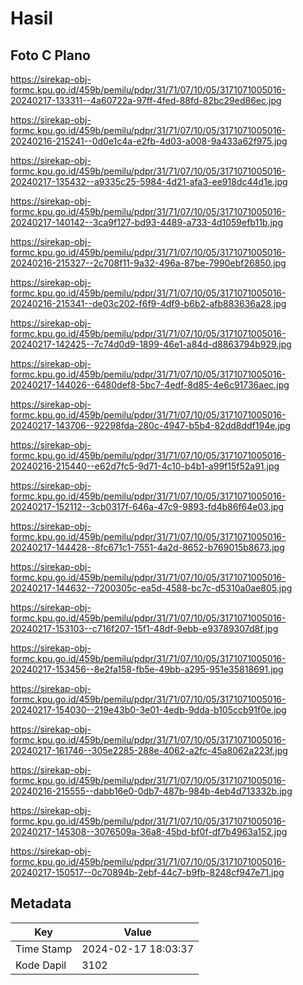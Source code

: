 # Hasil

## Foto C Plano

https://sirekap-obj-formc.kpu.go.id/459b/pemilu/pdpr/31/71/07/10/05/3171071005016-20240217-133311--4a60722a-97ff-4fed-88fd-82bc29ed86ec.jpg

https://sirekap-obj-formc.kpu.go.id/459b/pemilu/pdpr/31/71/07/10/05/3171071005016-20240216-215241--0d0e1c4a-e2fb-4d03-a008-9a433a62f975.jpg

https://sirekap-obj-formc.kpu.go.id/459b/pemilu/pdpr/31/71/07/10/05/3171071005016-20240217-135432--a9335c25-5984-4d21-afa3-ee918dc44d1e.jpg

https://sirekap-obj-formc.kpu.go.id/459b/pemilu/pdpr/31/71/07/10/05/3171071005016-20240217-140142--3ca9f127-bd93-4489-a733-4d1059efb11b.jpg

https://sirekap-obj-formc.kpu.go.id/459b/pemilu/pdpr/31/71/07/10/05/3171071005016-20240216-215327--2c708f11-9a32-496a-87be-7990ebf26850.jpg

https://sirekap-obj-formc.kpu.go.id/459b/pemilu/pdpr/31/71/07/10/05/3171071005016-20240216-215341--de03c202-f6f9-4df9-b6b2-afb883636a28.jpg

https://sirekap-obj-formc.kpu.go.id/459b/pemilu/pdpr/31/71/07/10/05/3171071005016-20240217-142425--7c74d0d9-1899-46e1-a84d-d8863794b929.jpg

https://sirekap-obj-formc.kpu.go.id/459b/pemilu/pdpr/31/71/07/10/05/3171071005016-20240217-144026--6480def8-5bc7-4edf-8d85-4e6c91736aec.jpg

https://sirekap-obj-formc.kpu.go.id/459b/pemilu/pdpr/31/71/07/10/05/3171071005016-20240217-143706--92298fda-280c-4947-b5b4-82dd8ddf194e.jpg

https://sirekap-obj-formc.kpu.go.id/459b/pemilu/pdpr/31/71/07/10/05/3171071005016-20240216-215440--e62d7fc5-9d71-4c10-b4b1-a99f15f52a91.jpg

https://sirekap-obj-formc.kpu.go.id/459b/pemilu/pdpr/31/71/07/10/05/3171071005016-20240217-152112--3cb0317f-646a-47c9-9893-fd4b86f64e03.jpg

https://sirekap-obj-formc.kpu.go.id/459b/pemilu/pdpr/31/71/07/10/05/3171071005016-20240217-144428--8fc671c1-7551-4a2d-8652-b769015b8673.jpg

https://sirekap-obj-formc.kpu.go.id/459b/pemilu/pdpr/31/71/07/10/05/3171071005016-20240217-144632--7200305c-ea5d-4588-bc7c-d5310a0ae805.jpg

https://sirekap-obj-formc.kpu.go.id/459b/pemilu/pdpr/31/71/07/10/05/3171071005016-20240217-153103--c716f207-15f1-48df-9ebb-e93789307d8f.jpg

https://sirekap-obj-formc.kpu.go.id/459b/pemilu/pdpr/31/71/07/10/05/3171071005016-20240217-153456--8e2fa158-fb5e-49bb-a295-951e35818691.jpg

https://sirekap-obj-formc.kpu.go.id/459b/pemilu/pdpr/31/71/07/10/05/3171071005016-20240217-154030--219e43b0-3e01-4edb-9dda-b105ccb91f0e.jpg

https://sirekap-obj-formc.kpu.go.id/459b/pemilu/pdpr/31/71/07/10/05/3171071005016-20240217-161746--305e2285-288e-4062-a2fc-45a8062a223f.jpg

https://sirekap-obj-formc.kpu.go.id/459b/pemilu/pdpr/31/71/07/10/05/3171071005016-20240216-215555--dabb16e0-0db7-487b-984b-4eb4d713332b.jpg

https://sirekap-obj-formc.kpu.go.id/459b/pemilu/pdpr/31/71/07/10/05/3171071005016-20240217-145308--3076509a-36a8-45bd-bf0f-df7b4963a152.jpg

https://sirekap-obj-formc.kpu.go.id/459b/pemilu/pdpr/31/71/07/10/05/3171071005016-20240217-150517--0c70894b-2ebf-44c7-b9fb-8248cf947e71.jpg


## Metadata

| Key        | Value               |
| ---------- | ------------------- |
| Time Stamp | 2024-02-17 18:03:37 |
| Kode Dapil | 3102                |



